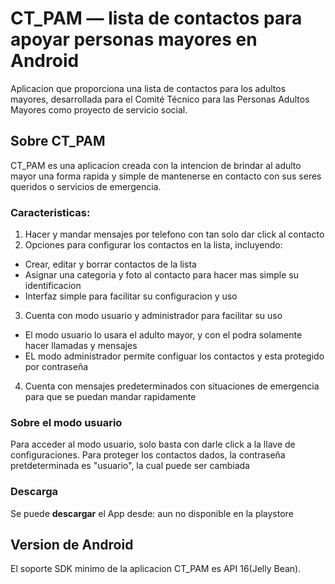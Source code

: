 # CT_PAM &mdash; lista de contactos para apoyar personas mayores en Android

Aplicacion que proporciona una lista de contactos para los adultos mayores, desarrollada para el 
Comité Técnico para las Personas Adultos Mayores como proyecto de servicio social.

## Sobre CT_PAM
 
CT_PAM es una aplicacion creada con la intencion de brindar al adulto mayor una forma rapida y simple de mantenerse en contacto con sus seres queridos o servicios de emergencia.   

### Caracteristicas:
1. Hacer y mandar mensajes por telefono con tan solo dar click al contacto
2. Opciones para configurar los contactos en la lista, incluyendo:
  * Crear, editar y borrar contactos de la lista
  * Asignar una categoria y foto al contacto para hacer mas simple su identificacion
  * Interfaz simple para facilitar su configuracion y uso
3. Cuenta con modo usuario y administrador para facilitar su uso
  * El modo usuario lo usara el adulto mayor, y con el podra solamente hacer llamadas y mensajes
  * EL modo administrador permite configuar los contactos y esta protegido por contraseña
4. Cuenta con mensajes predeterminados con situaciones de emergencia para que se puedan mandar rapidamente

### Sobre el modo usuario

Para acceder al modo usuario, solo basta con darle click a la llave de configuraciones. Para proteger los contactos dados, la contraseña pretdeterminada es "usuario", la cual puede ser cambiada

### Descarga

 Se puede **descargar** el App desde: aun no disponible en la playstore

## Version de Android
El soporte SDK minimo de la aplicacion CT_PAM es API 16(Jelly Bean).

